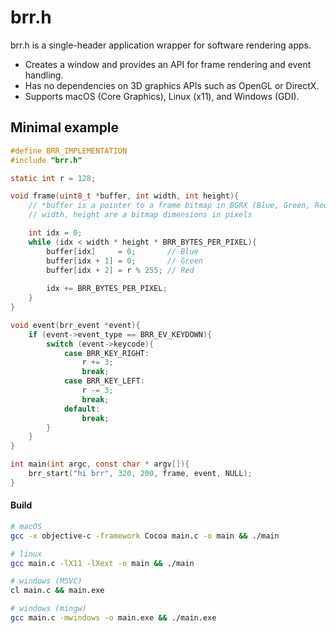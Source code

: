# brr.h

brr.h is a single-header application wrapper for software rendering apps. 
* Creates a window and provides an API for frame rendering and event handling.
* Has no dependencies on 3D graphics APIs such as OpenGL or DirectX.
* Supports macOS (Core Graphics), Linux (x11), and Windows (GDI). 


## Minimal example

```c
#define BRR_IMPLEMENTATION
#include "brr.h"

static int r = 128;

void frame(uint8_t *buffer, int width, int height){
    // *buffer is a pointer to a frame bitmap in BGRX (Blue, Green, Red, _), 8 bits per color.
    // width, height are a bitmap dimensions in pixels

    int idx = 0;
    while (idx < width * height * BRR_BYTES_PER_PIXEL){
        buffer[idx]     = 0;       // Blue
        buffer[idx + 1] = 0;       // Green
        buffer[idx + 2] = r % 255; // Red
        
        idx += BRR_BYTES_PER_PIXEL;
    }
}

void event(brr_event *event){
    if (event->event_type == BRR_EV_KEYDOWN){
        switch (event->keycode){
            case BRR_KEY_RIGHT:
                r += 3;
                break;
            case BRR_KEY_LEFT:
                r -= 3;
                break;
            default:
                break;
        }
    }
}

int main(int argc, const char * argv[]){
    brr_start("hi brr", 320, 200, frame, event, NULL);
}

```

#### Build 
```bash
# macOS
gcc -x objective-c -framework Cocoa main.c -o main && ./main

# linux
gcc main.c -lX11 -lXext -o main && ./main

# windows (MSVC)
cl main.c && main.exe

# windows (mingw)
gcc main.c -mwindows -o main.exe && ./main.exe
```
